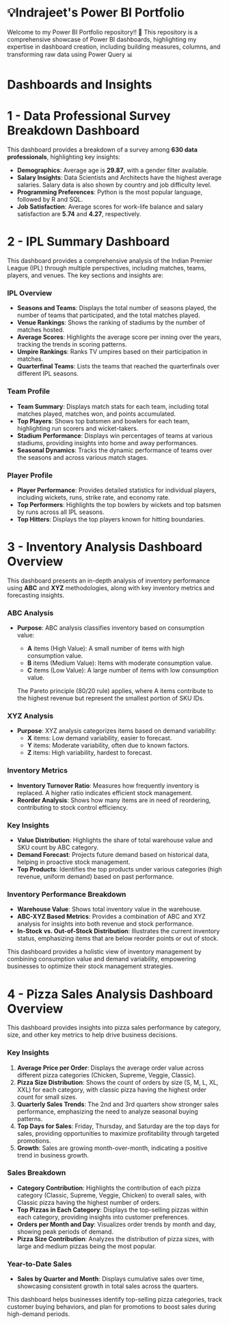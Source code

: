 # 💡Indrajeet's Power BI Portfolio

Welcome to my Power BI Portfolio repository!! 🚀
This repository is a comprehensive showcase of Power BI dashboards, highlighting my expertise in dashboard creation, including building measures, columns, and transforming raw data using Power Query 📊

# Dashboards and Insights

# 1 - Data Professional Survey Breakdown Dashboard

This dashboard provides a breakdown of a survey among **630 data professionals**, highlighting key insights:

- **Demographics**: Average age is **29.87**, with a gender filter available.
- **Salary Insights**: Data Scientists and Architects have the highest average salaries. Salary data is also shown by country and job difficulty level.
- **Programming Preferences**: Python is the most popular language, followed by R and SQL.
- **Job Satisfaction**: Average scores for work-life balance and salary satisfaction are **5.74** and **4.27**, respectively.

# 2 - IPL Summary Dashboard

This dashboard provides a comprehensive analysis of the Indian Premier League (IPL) through multiple perspectives, including matches, teams, players, and venues. The key sections and insights are:

### IPL Overview
- **Seasons and Teams**: Displays the total number of seasons played, the number of teams that participated, and the total matches played.
- **Venue Rankings**: Shows the ranking of stadiums by the number of matches hosted.
- **Average Scores**: Highlights the average score per inning over the years, tracking the trends in scoring patterns.
- **Umpire Rankings**: Ranks TV umpires based on their participation in matches.
- **Quarterfinal Teams**: Lists the teams that reached the quarterfinals over different IPL seasons.

### Team Profile
- **Team Summary**: Displays match stats for each team, including total matches played, matches won, and points accumulated.
- **Top Players**: Shows top batsmen and bowlers for each team, highlighting run scorers and wicket-takers.
- **Stadium Performance**: Displays win percentages of teams at various stadiums, providing insights into home and away performances.
- **Seasonal Dynamics**: Tracks the dynamic performance of teams over the seasons and across various match stages.

### Player Profile
- **Player Performance**: Provides detailed statistics for individual players, including wickets, runs, strike rate, and economy rate.
- **Top Performers**: Highlights the top bowlers by wickets and top batsmen by runs across all IPL seasons.
- **Top Hitters**: Displays the top players known for hitting boundaries.

# 3 - Inventory Analysis Dashboard Overview

This dashboard presents an in-depth analysis of inventory performance using **ABC** and **XYZ** methodologies, along with key inventory metrics and forecasting insights.

### ABC Analysis
- **Purpose**: ABC analysis classifies inventory based on consumption value:
  - **A** items (High Value): A small number of items with high consumption value.
  - **B** items (Medium Value): Items with moderate consumption value.
  - **C** items (Low Value): A large number of items with low consumption value.
  
  The Pareto principle (80/20 rule) applies, where A items contribute to the highest revenue but represent the smallest portion of SKU IDs.

### XYZ Analysis
- **Purpose**: XYZ analysis categorizes items based on demand variability:
  - **X** items: Low demand variability, easier to forecast.
  - **Y** items: Moderate variability, often due to known factors.
  - **Z** items: High variability, hardest to forecast.

### Inventory Metrics
- **Inventory Turnover Ratio**: Measures how frequently inventory is replaced. A higher ratio indicates efficient stock management.
- **Reorder Analysis**: Shows how many items are in need of reordering, contributing to stock control efficiency.

### Key Insights
- **Value Distribution**: Highlights the share of total warehouse value and SKU count by ABC category.
- **Demand Forecast**: Projects future demand based on historical data, helping in proactive stock management.
- **Top Products**: Identifies the top products under various categories (high revenue, uniform demand) based on past performance.

### Inventory Performance Breakdown
- **Warehouse Value**: Shows total inventory value in the warehouse.
- **ABC-XYZ Based Metrics**: Provides a combination of ABC and XYZ analysis for insights into both revenue and stock performance.
- **In-Stock vs. Out-of-Stock Distribution**: Illustrates the current inventory status, emphasizing items that are below reorder points or out of stock.

This dashboard provides a holistic view of inventory management by combining consumption value and demand variability, empowering businesses to optimize their stock management strategies.

# 4 - Pizza Sales Analysis Dashboard Overview

This dashboard provides insights into pizza sales performance by category, size, and other key metrics to help drive business decisions.

### Key Insights
1. **Average Price per Order**: Displays the average order value across different pizza categories (Chicken, Supreme, Veggie, Classic).
2. **Pizza Size Distribution**: Shows the count of orders by size (S, M, L, XL, XXL) for each category, with classic pizza having the highest order count for small sizes.
3. **Quarterly Sales Trends**: The 2nd and 3rd quarters show stronger sales performance, emphasizing the need to analyze seasonal buying patterns.
4. **Top Days for Sales**: Friday, Thursday, and Saturday are the top days for sales, providing opportunities to maximize profitability through targeted promotions.
5. **Growth**: Sales are growing month-over-month, indicating a positive trend in business growth.

### Sales Breakdown
- **Category Contribution**: Highlights the contribution of each pizza category (Classic, Supreme, Veggie, Chicken) to overall sales, with Classic pizza having the highest number of orders.
- **Top Pizzas in Each Category**: Displays the top-selling pizzas within each category, providing insights into customer preferences.
- **Orders per Month and Day**: Visualizes order trends by month and day, showing peak periods of demand.
- **Pizza Size Contribution**: Analyzes the distribution of pizza sizes, with large and medium pizzas being the most popular.
  
### Year-to-Date Sales
- **Sales by Quarter and Month**: Displays cumulative sales over time, showcasing consistent growth in total sales across the quarters.

This dashboard helps businesses identify top-selling pizza categories, track customer buying behaviors, and plan for promotions to boost sales during high-demand periods.

